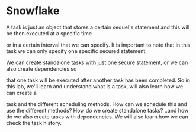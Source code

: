 # Snowflake

A task is just an object that stores a certain sequel's statement and this will be then executed at a specific time

or in a certain interval that we can specify. It is important to note that in this task we can only specify one specific secured statement.

We can create standalone tasks with just one secure statement, or we can also create dependencies so

that one task will be executed after another task has been completed.   So in this lab, we'll learn and understand what is a task, will also learn how we can create a

task and the different scheduling methods.   How can we schedule this and use the different methods? How do we create standalone tasks? ..and how do we also create tasks with dependencies.  We will also learn how we can check the task history.



